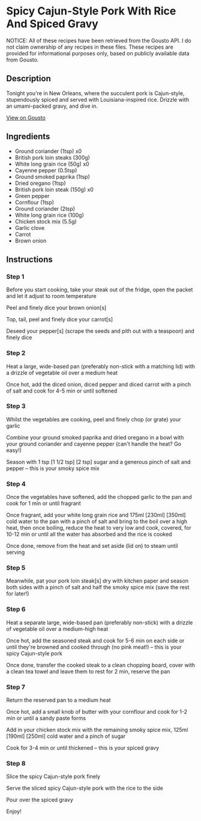 # Spicy Cajun-Style Pork With Rice And Spiced Gravy

NOTICE: All of these recipes have been retrieved from the Gousto API. I do not claim ownership of any recipes in these files. These recipes are provided for informational purposes only, based on publicly available data from Gousto.

## Description

Tonight you're in New Orleans, where the succulent pork is Cajun-style, stupendously spiced and served with Louisiana-inspired rice. Drizzle with an umami-packed gravy, and dive in. 

[View on Gousto](https://www.gousto.co.uk/recipes/cookbook/cajun-style-pork-with-rice-and-spiced-gravy)

## Ingredients

- Ground coriander (1tsp) x0
- British pork loin steaks (300g)
- White long grain rice (50g) x0
- Cayenne pepper (0.5tsp)
- Ground smoked paprika (1tsp)
- Dried oregano (1tsp)
- British pork loin steak (150g) x0
- Green pepper
- Cornflour (1tsp)
- Ground coriander (2tsp)
- White long grain rice (100g)
- Chicken stock mix (5.5g)
- Garlic clove
- Carrot
- Brown onion

## Instructions


### Step 1

Before you start cooking, take your steak out of the fridge, open the packet and let it adjust to room temperature

Peel and finely dice your brown onion[s]

Top, tail, peel and finely dice your carrot[s]

Deseed your pepper[s] (scrape the seeds and pith out with a teaspoon) and finely dice


### Step 2

Heat a large, wide-based pan (preferably non-stick with a matching lid) with a drizzle of vegetable oil over a medium heat

Once hot, add the diced onion, diced pepper and diced carrot with a pinch of salt and cook for 4-5 min or until softened


### Step 3

Whilst the vegetables are cooking, peel and finely chop (or grate) your garlic

Combine your ground smoked paprika and dried oregano in a bowl with your ground coriander and cayenne pepper (can't handle the heat? Go easy!)

Season with 1 tsp <span class="text-purple">[1 1/2 tsp]</span> <span class="text-danger">[2 tsp]</span> sugar and a generous pinch of salt and pepper – this is your smoky spice mix


### Step 4

Once the vegetables have softened, add the chopped garlic to the pan and cook for 1 min or until fragrant

Once fragrant, add your white long grain rice and 175ml <span class="text-purple">[230ml] </span><span class="text-danger">[350ml] </span>cold water to the pan with a pinch of salt and bring to the boil over a high heat, then once boiling, reduce the heat to very low and cook, covered, for 10-12 min or until all the water has absorbed and the rice is cooked

Once done, remove from the heat and set aside (lid on) to steam until serving


### Step 5

Meanwhile, pat your pork loin steak[s] dry with kitchen paper and season both sides with a pinch of salt and half the smoky spice mix (save the rest for later!)


### Step 6

Heat a separate large, wide-based pan (preferably non-stick) with a drizzle of vegetable oil over a medium-high heat

Once hot, add the seasoned steak and cook for 5-6 min on each side or until they're browned and cooked through (no pink meat!) – this is your spicy Cajun-style pork

Once done, transfer the cooked steak to a clean chopping board, cover with a clean tea towel and leave them to rest for 2 min, reserve the pan


### Step 7

Return the reserved pan to a medium heat

Once hot, add a small knob of butter with your cornflour and cook for 1-2 min or until a sandy paste forms

Add in your chicken stock mix with the remaining smoky spice mix, 125ml <span class="text-purple">[190ml]</span> <span class="text-danger">[250ml]</span> cold water and a pinch of sugar

Cook for 3-4 min or until thickened – this is your spiced gravy

### Step 8

Slice the spicy Cajun-style pork finely

Serve the sliced spicy Cajun-style pork with the rice to the side

Pour over the spiced gravy

Enjoy!


